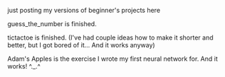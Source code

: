 just posting my versions of beginner's projects here

guess_the_number is finished.

tictactoe is finished.
(I've had couple ideas how to make it shorter and better, but I got bored of it... And it works anyway)

Adam's Apples is the exercise I wrote my first neural network for. And it works! ^._.^


